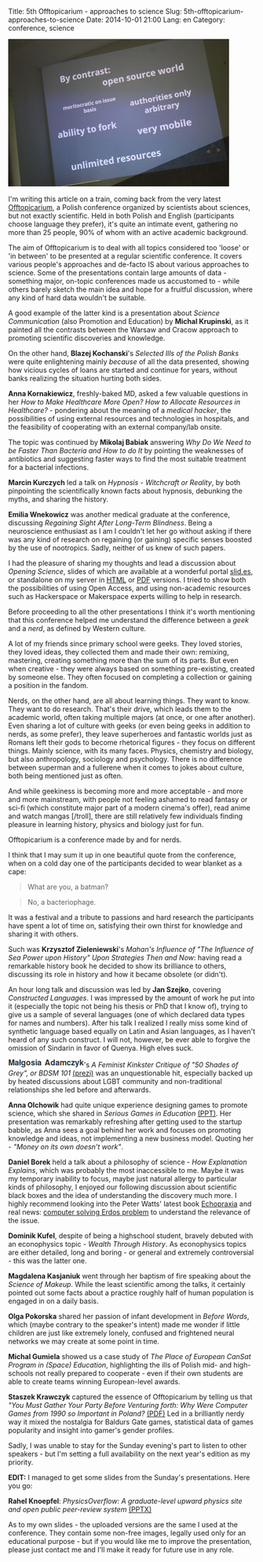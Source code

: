 Title: 5th Offtopicarium - approaches to science
Slug: 5th-offtopicarium-approaches-to-science
Date: 2014-10-01 21:00
Lang: en
Category: conference, science

<a href="images/04_offtopicarium/opensource.jpg">
  <img class="article-img" src="images/04_offtopicarium/opensource.jpg" style="width: auto; height: 300px;" title="Opening Science">
</a>

I'm writing this article on a train, coming back from the very latest [Offtopicarium], a Polish conference organized by scientists about sciences, but not exactly scientific. Held in both Polish and English (participants choose language they prefer), it's quite an intimate event, gathering no more than 25 people, 90% of whom with an active academic background.

The aim of Offtopicarium is to deal with all topics considered too 'loose' or 'in between' to be presented at a regular scientific conference. It covers various people's approaches and de-facto IS about various approaches to science. Some of the presentations contain large amounts of data - something major, on-topic conferences made us accustomed to - while others barely sketch the main idea and hope for a fruitful discussion, where any kind of hard data wouldn't be suitable.

A good example of the latter kind is a presentation about *Science Communication* (also Promotion and Education) by **Michal Krupinski**, as it painted all the contrasts between the Warsaw and Cracow approach to promoting scientific discoveries and knowledge.

On the other hand, **Blazej Kochanski**'s *Selected Ills of the Polish Banks* were quite enlightening mainly *because* of all the data presented, showing how vicious cycles of loans are started and continue for years, without banks realizing the situation hurting both sides.

**Anna Kornakiewicz**, freshly-baked MD, asked a few valuable questions in her *How to Make Healthcare More Open? How to Allocate Resources in Healthcare?* - pondering about the meaning of a *medical hacker*, the possibilities of using external resources and technologies in hospitals, and the feasibility of cooperating with an external company/lab onsite.

The topic was continued by **Mikolaj Babiak** answering *Why Do We Need to be Faster Than Bacteria and How to do It* by pointing the weaknesses of antibiotics and suggesting faster ways to find the most suitable treatment for a bacterial infections.

**Marcin Kurczych** led a talk on *Hypnosis - Witchcraft or Reality*, by both pinpointing the scientifically known facts about hypnosis, debunking the myths, and sharing the history.

**Emilia Wnekowicz** was another medical graduate at the conference, discussing *Regaining Sight After Long-Term Blindness*. Being a neuroscience enthusiast as I am I couldn't let her go without asking if there was any kind of research on regaining (or gaining) specific senses boosted by the use of nootropics. Sadly, neither of us knew of such papers.

I had the pleasure of sharing my thoughts and lead a discussion about *Opening Science*, slides of which are available at a wonderful portal [slid.es], or standalone on my server in [HTML] or [PDF] versions. I tried to show both the possibilities of using Open Access, and using non-academic resources such as Hackerspace or Makerspace experts willing to help in research.

Before proceeding to all the other presentations I think it's worth mentioning that this conference helped me understand the difference between a *geek* and a *nerd*, as defined by Western culture. 

A lot of my friends since primary school were geeks. They loved stories, they loved ideas, they collected them and made their own: remixing, mastering, creating something more than the sum of its parts. But even when creative - they were always based on something pre-existing, created by someone else. They often focused on completing a collection or gaining a position in the fandom.

Nerds, on the other hand, are all about learning things. They want to know. They want to do research. That's their drive, which leads them to the academic world, often taking multiple majors (at once, or one after another). Even sharing a lot of culture with geeks (or even being geeks in addition to nerds, as some prefer), they leave superheroes and fantastic worlds just as Romans left their gods to become rhetorical figures - they focus on different things. Mainly science, with its many faces. Physics, chemistry and biology, but also anthropology, sociology and psychology. There is no difference between superman and a fullerene when it comes to jokes about culture, both being mentioned just as often.

And while geekiness is becoming more and more acceptable - and more and more mainstream, with people not feeling ashamed to read fantasy or sci-fi (which constitute major part of a modern cinema's offer), read anime and watch mangas [/troll], there are still relatively few individuals finding pleasure in learning history, physics and biology just for fun.

Offtopicarium is a conference made by and for nerds.

I think that I may sum it up in one beautiful quote from the conference, when on a cold day one of the participants decided to wear blanket as a cape:
>What are you, a batman?

>No, a bacteriophage.

It was a festival and a tribute to passions and hard research the participants have spent a lot of time on, satisfying their own thirst for knowledge and sharing it with others.

Such was **Krzysztof Zieleniewski**'s *Mahan's Influence of "The Influence of Sea Power upon History" Upon Strategies Then and Now*: having read a remarkable history book he decided to show its brilliance to others, discussing its role in history and how it became obsolete (or didn't).

An hour long talk and discussion was led by **Jan Szejko**, covering *Constructed Languages*. I was impressed by the amount of work he put into it (especially the topic not being his thesis or PhD that I know of), trying to give us a sample of several languages (one of which declared data types for names and numbers). After his talk I realized I really miss some kind of synthetic language based equally on Latin and Asian languages, as I haven't heard of any such construct. I will not, however, be ever able to forgive the omission of Sindarin in favor of Quenya. High elves suck.

<img src="images/04_offtopicarium/malgosia.png" style="margin-bottom: -1px;"></img>'s *A Feminist Kinkster Critique of "50 Shades of Grey", or BDSM 101* [(prezi)](http://prezi.com/vrhctcb1ekw_/a-feminist-kinkster-critique-of-fsog/) was an unquestionable hit, especially backed up by heated discussions about LGBT community and non-traditional relationships she led before and afterwards.

**Anna Olchowik** had quite unique experience designing games to promote science, which she shared in *Serious Games in Education* [(PPT)](slides/5th_offtopicarium/anna_olchowik.ppt). Her presentation was remarkably refreshing after getting used to the startup babble, as Anna sees a goal behind her work and focuses on promoting knowledge and ideas, not implementing a new business model. Quoting her - *"Money on its own doesn’t work"*.

**Daniel Borek** held a talk about a philosophy of science - *How Explanation Explains*, which was probably the most inaccessible to me. Maybe it was my temporary inability to focus, maybe just natural allergy to particular kinds of philosophy, I enjoyed our following discussion about scientific black boxes and the idea of understanding the discovery much more. I highly recommend looking into the Peter Watts' latest book [Echopraxia] and real news: [computer solving Erdos problem] to understand the relevance of the issue.

**Dominik Kufel**, despite of being a highschool student, bravely debuted with an econophysics topic - *Wealth Through History*. As econophysics topics are either detailed, long and boring - or general and extremely controversial - this was the latter one.

**Magdalena Kasjaniuk** went through her baptism of fire speaking about the *Science of Makeup*. While the least scientific among the talks, it certainly pointed out some facts about a practice roughly half of human population is engaged in on a daily basis.

**Olga Pokorska** shared her passion of infant development in *Before Words*, which (maybe contrary to the speaker's intent) made me wonder if little children are just like extremely lonely, confused and frightened neural networks we may create at some point in time.

**Michal Gumiela** showed us a case study of *The Place of European CanSat Program in (Space) Education*, highlighting the ills of Polish mid- and high-schools not really prepared to cooperate - even if their own students are able to create teams winning European-level awards.

**Staszek Krawczyk** captured the essence of Offtopicarium by telling us that *"You Must Gather Your Party Before Venturing forth: Why Were Computer Games from 1990 so Important in Poland?* [(PDF)](slides/5th_offtopicarium/staszek_krawczyk.pdf) Led in a brilliantly nerdy way it mixed the nostalgia for Baldurs Gate games, statistical data of games popularity and insight into gamer's gender profiles.

Sadly, I was unable to stay for the Sunday evening's part to listen to other speakers - but I'm setting a full availability on the next year's edition as my priority.

**EDIT:** I managed to get some slides from the Sunday's presentations. Here you go:

**Rahel Knoepfel**: *PhysicsOverflow: A graduate-level upward physics site and open public peer-review system* [(PPTX)](slides/5th_offtopicarium/Rahel_Knoepfel.pptx)

As to my own slides - the uploaded versions are the same I used at the conference. They contain some non-free images, legally used only for an educational purpose - but if you would like me to improve the presentation, please just contact me and I'll make it ready for future use in any role.

[Offtopicarium]: http://offtopicarium.wikidot.com/
[slid.es]: https://slides.com/pawelchojnacki/openingscience/
[html]: slides/5th_offtopicarium/openingscience.html
[pdf]: slides/5th_offtopicarium/openingscience.pdf
[computer solving Erdos problem]: http://www.independent.co.uk/life-style/gadgets-and-tech/news/computer-cracks-erds-puzzle--but-no-human-brain-can-check-the-answer-9137097.html
[Echopraxia]: http://rifters.com/

